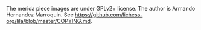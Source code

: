 The merida piece images are under GPLv2+ license.
The author is Armando Hernandez Marroquin.
See https://github.com/lichess-org/lila/blob/master/COPYING.md.
